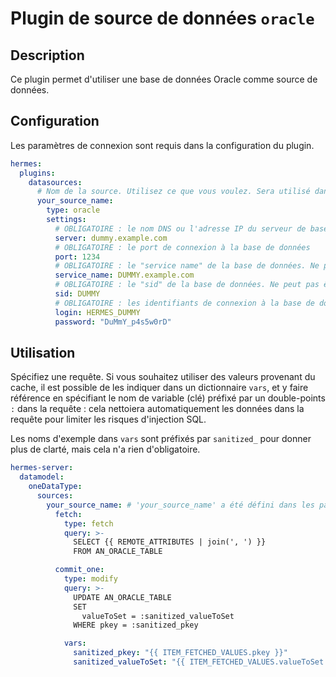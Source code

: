 <!--
Hermes : Change Data Capture (CDC) tool from any source(s) to any target
Copyright (C) 2024 INSA Strasbourg

This file is part of Hermes.

Hermes is free software: you can redistribute it and/or modify
it under the terms of the GNU General Public License as published by
the Free Software Foundation, either version 3 of the License, or
(at your option) any later version.

Hermes is distributed in the hope that it will be useful,
but WITHOUT ANY WARRANTY; without even the implied warranty of
MERCHANTABILITY or FITNESS FOR A PARTICULAR PURPOSE. See the
GNU General Public License for more details.

You should have received a copy of the GNU General Public License
along with Hermes. If not, see <https://www.gnu.org/licenses/>.
-->

# Plugin de source de données `oracle`

## Description

Ce plugin permet d'utiliser une base de données Oracle comme source de données.

## Configuration

Les paramètres de connexion sont requis dans la configuration du plugin.

```yaml
hermes:
  plugins:
    datasources:
      # Nom de la source. Utilisez ce que vous voulez. Sera utilisé dans le modèle de données
      your_source_name:
        type: oracle
        settings:
          # OBLIGATOIRE : le nom DNS ou l'adresse IP du serveur de base de données
          server: dummy.example.com
          # OBLIGATOIRE : le port de connexion à la base de données
          port: 1234
          # OBLIGATOIRE : le "service name" de la base de données. Ne peut pas être défini si 'sid' est défini
          service_name: DUMMY.example.com
          # OBLIGATOIRE : le "sid" de la base de données. Ne peut pas être défini si 'service_name' est défini
          sid: DUMMY
          # OBLIGATOIRE : les identifiants de connexion à la base de données
          login: HERMES_DUMMY
          password: "DuMmY_p4s5w0rD"
```

## Utilisation

Spécifiez une requête. Si vous souhaitez utiliser des valeurs provenant du cache, il est possible de les indiquer dans un dictionnaire `vars`, et y faire référence en spécifiant le nom de variable (clé) préfixé par un double-points `:` dans la requête : cela nettoiera automatiquement les données dans la requête pour limiter les risques d'injection SQL.

Les noms d'exemple dans `vars` sont préfixés par `sanitized_` pour donner plus de clarté, mais cela n'a rien d'obligatoire.

```yaml
hermes-server:
  datamodel:
    oneDataType:
      sources:
        your_source_name: # 'your_source_name' a été défini dans les paramètres du plugin
          fetch:
            type: fetch
            query: >-
              SELECT {{ REMOTE_ATTRIBUTES | join(', ') }}
              FROM AN_ORACLE_TABLE

          commit_one:
            type: modify
            query: >-
              UPDATE AN_ORACLE_TABLE
              SET
                valueToSet = :sanitized_valueToSet
              WHERE pkey = :sanitized_pkey

            vars:
              sanitized_pkey: "{{ ITEM_FETCHED_VALUES.pkey }}"
              sanitized_valueToSet: "{{ ITEM_FETCHED_VALUES.valueToSet }}"
```
